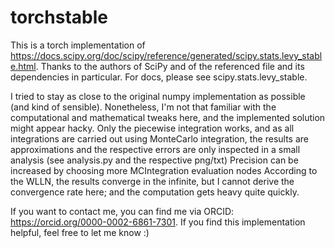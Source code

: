 # torchstable
This is a torch implementation of https://docs.scipy.org/doc/scipy/reference/generated/scipy.stats.levy_stable.html.
Thanks to the authors of SciPy and of the referenced file and its dependencies in particular.
For docs, please see scipy.stats.levy_stable.

I tried to stay as close to the original numpy implementation as possible (and kind of sensible).
Nonetheless, I'm not that familiar with the computational and mathematical tweaks here, and the implemented solution might appear hacky.
Only the piecewise integration works, and as all integrations are carried out using MonteCarlo integration, the results are approximations and the respective errors are only inspected in a small analysis (see analysis.py and the respective png/txt)
Precision can be increased by choosing more MCIntegration evaluation nodes
According to the WLLN, the results converge in the infinite, but I cannot derive the convergence rate here; and the computation gets heavy quite quickly.

If you want to contact me, you can find me via ORCID: https://orcid.org/0000-0002-6861-7301.
If you find this implementation helpful, feel free to let me know :)
